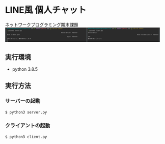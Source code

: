 # LINE風 個人チャット
ネットワークプログラミング期末課題
![img.png](img.png)

## 実行環境
- python 3.8.5

## 実行方法
### サーバーの起動
```bash
$ python3 server.py
```

### クライアントの起動
```bash
$ python3 client.py
```

